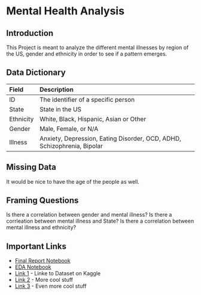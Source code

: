 # Mental Health Analysis

## Introduction

This Project is meant to analyze the different mental illnesses by region of the US, gender and ethnicity in order to see if a pattern emerges. 

## Data Dictionary

| Field | Description |
| :--- | :--- |
| ID | The identifier of a specific person |
| State | State in the US |
| Ethnicity | White, Black, Hispanic, Asian or Other |
| Gender | Male, Female, or N/A |
| Illness | Anxiety, Depression, Eating Disorder, OCD, ADHD, Schizophrenia, Bipolar |

## Missing Data
It would be nice to have the age of the people as well.

## Framing Questions
Is there a correlation between gender and mental illness?
Is there a corrleation between mental illness and State?
Is there a correlation between mental illness and ethnicity?

## Important Links

* [Final Report Notebook](report.ipynb)
* [EDA Notebook](eda.ipynb)
* [Link 1](https://www.kaggle.com/bobnis/us-stats-meillness) - Linke to Dataset on Kaggle
* [Link 2](http://www.google.com) - More cool stuff
* [Link 3](http://www.google.com) - Even more cool stuff

